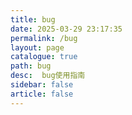 ```yaml
---
title: bug
date: 2025-03-29 23:17:35
permalink: /bug
layout: page
catalogue: true
path: bug
desc:  bug使用指南
sidebar: false
article: false
---
```


